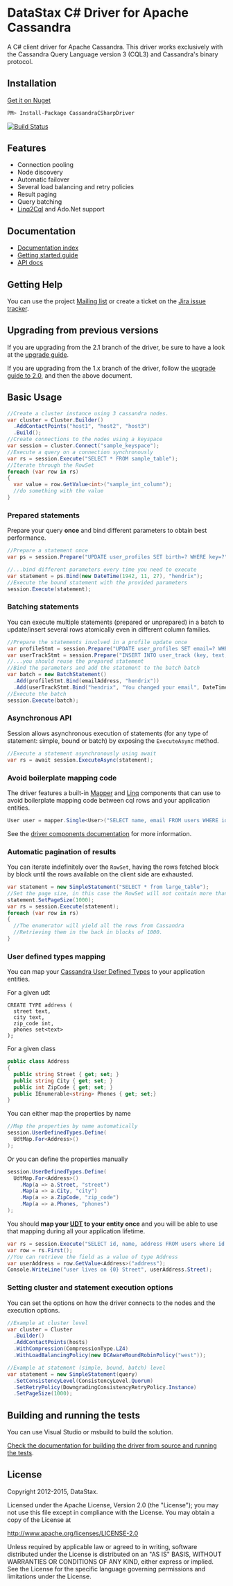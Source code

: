 # DataStax C# Driver for Apache Cassandra

A C# client driver for Apache Cassandra. This driver works exclusively with
the Cassandra Query Language version 3 (CQL3) and Cassandra's binary protocol.

## Installation

[Get it on Nuget][nuget]
```bash
PM> Install-Package CassandraCSharpDriver
```

[![Build Status](https://travis-ci.org/datastax/csharp-driver.svg?branch=master)](https://travis-ci.org/datastax/csharp-driver)

## Features

- Connection pooling
- Node discovery
- Automatic failover
- Several load balancing and retry policies
- Result paging
- Query batching
- [Linq2Cql][linq] and Ado.Net support

## Documentation

- [Documentation index][docindex]
- [Getting started guide][getting-started]
- [API docs][apidocs]

## Getting Help

You can use the project [Mailing list][mailinglist] or create a ticket on the [Jira issue tracker][jira].

## Upgrading from previous versions

If you are upgrading from the 2.1 branch of the driver, be sure to have a look at the [upgrade guide][upgrade-to-250].

If you are upgrading from the 1.x branch of the driver, follow the [upgrade guide to 2.0][upgrade-to-200], and then the above document.

## Basic Usage

```csharp
//Create a cluster instance using 3 cassandra nodes.
var cluster = Cluster.Builder()
  .AddContactPoints("host1", "host2", "host3")
  .Build();
//Create connections to the nodes using a keyspace
var session = cluster.Connect("sample_keyspace");
//Execute a query on a connection synchronously
var rs = session.Execute("SELECT * FROM sample_table");
//Iterate through the RowSet
foreach (var row in rs)
{
  var value = row.GetValue<int>("sample_int_column");
  //do something with the value
}
```

### Prepared statements

Prepare your query **once** and bind different parameters to obtain best performance.

```csharp
//Prepare a statement once
var ps = session.Prepare("UPDATE user_profiles SET birth=? WHERE key=?");

//...bind different parameters every time you need to execute
var statement = ps.Bind(new DateTime(1942, 11, 27), "hendrix");
//Execute the bound statement with the provided parameters
session.Execute(statement);
```

### Batching statements

You can execute multiple statements (prepared or unprepared) in a batch to update/insert several rows atomically even in different column families.

```csharp
//Prepare the statements involved in a profile update once
var profileStmt = session.Prepare("UPDATE user_profiles SET email=? WHERE key=?");
var userTrackStmt = session.Prepare("INSERT INTO user_track (key, text, date) VALUES (?, ?, ?)");
//...you should reuse the prepared statement
//Bind the parameters and add the statement to the batch batch
var batch = new BatchStatement()
  .Add(profileStmt.Bind(emailAddress, "hendrix"))
  .Add(userTrackStmt.Bind("hendrix", "You changed your email", DateTime.Now));
//Execute the batch
session.Execute(batch);
```

### Asynchronous API

Session allows asynchronous execution of statements (for any type of statement: simple, bound or batch) by exposing the `ExecuteAsync` method.

```csharp
//Execute a statement asynchronously using await
var rs = await session.ExecuteAsync(statement);
```

### Avoid boilerplate mapping code

The driver features a built-in [Mapper][mapper] and [Linq][linq] components that can use to avoid boilerplate mapping code between cql rows and your application entities.

```csharp
User user = mapper.Single<User>("SELECT name, email FROM users WHERE id = ?", userId);
```

See the [driver components documentation][components] for more information.

### Automatic pagination of results

You can iterate indefinitely over the `RowSet`, having the rows fetched block by block until the rows available on the client side are exhausted.

```csharp
var statement = new SimpleStatement("SELECT * from large_table");
//Set the page size, in this case the RowSet will not contain more than 1000 at any time
statement.SetPageSize(1000);
var rs = session.Execute(statement);
foreach (var row in rs)
{
  //The enumerator will yield all the rows from Cassandra
  //Retrieving them in the back in blocks of 1000.
}
```

### User defined types mapping

You can map your [Cassandra User Defined Types][udt] to your application entities.

For a given udt
```cql
CREATE TYPE address (
  street text,
  city text,
  zip_code int,
  phones set<text>
);
```
For a given class
```csharp
public class Address
{
  public string Street { get; set; }
  public string City { get; set; }
  public int ZipCode { get; set; }
  public IEnumerable<string> Phones { get; set;}
}
```

You can either map the properties by name
```csharp
//Map the properties by name automatically
session.UserDefinedTypes.Define(
  UdtMap.For<Address>()
);
```
Or you can define the properties manually
```csharp
session.UserDefinedTypes.Define(
  UdtMap.For<Address>()
    .Map(a => a.Street, "street")
    .Map(a => a.City, "city")
    .Map(a => a.ZipCode, "zip_code")
    .Map(a => a.Phones, "phones")
);
```

You should **map your [UDT][udt] to your entity once** and you will be able to use that mapping during all your application lifetime.

```csharp
var rs = session.Execute("SELECT id, name, address FROM users where id = x");
var row = rs.First();
//You can retrieve the field as a value of type Address
var userAddress = row.GetValue<Address>("address");
Console.WriteLine("user lives on {0} Street", userAddress.Street);
```


### Setting cluster and statement execution options

You can set the options on how the driver connects to the nodes and the execution options.

```csharp
//Example at cluster level
var cluster = Cluster
  .Builder()
  .AddContactPoints(hosts)
  .WithCompression(CompressionType.LZ4)
  .WithLoadBalancingPolicy(new DCAwareRoundRobinPolicy("west"));

//Example at statement (simple, bound, batch) level
var statement = new SimpleStatement(query)
  .SetConsistencyLevel(ConsistencyLevel.Quorum)
  .SetRetryPolicy(DowngradingConsistencyRetryPolicy.Instance)
  .SetPageSize(1000);
```

## Building and running the tests

You can use Visual Studio or msbuild to build the solution. 

[Check the documentation for building the driver from source and running the tests](https://github.com/datastax/csharp-driver/wiki/Building-and-running-tests).

## License
Copyright 2012-2015, DataStax.

Licensed under the Apache License, Version 2.0 (the "License");
you may not use this file except in compliance with the License.
You may obtain a copy of the License at

http://www.apache.org/licenses/LICENSE-2.0

Unless required by applicable law or agreed to in writing, software
distributed under the License is distributed on an "AS IS" BASIS,
WITHOUT WARRANTIES OR CONDITIONS OF ANY KIND, either express or implied.
See the License for the specific language governing permissions and
limitations under the License.

  [apidocs]: http://www.datastax.com/drivers/csharp/2.5/html/N_Cassandra.htm
  [docindex]: http://www.datastax.com/documentation/developer/csharp-driver/2.5/
  [getting-started]: http://planetcassandra.org/getting-started-with-apache-cassandra-and-net/
  [nuget]: https://nuget.org/packages/CassandraCSharpDriver/
  [mailinglist]: https://groups.google.com/a/lists.datastax.com/forum/#!forum/csharp-driver-user
  [jira]: https://datastax-oss.atlassian.net/browse/CSHARP
  [udt]: https://issues.apache.org/jira/browse/CASSANDRA-5590
  [poco]: http://en.wikipedia.org/wiki/Plain_Old_CLR_Object
  [linq]: http://www.datastax.com/documentation/developer/csharp-driver/2.5/csharp-driver/reference/linqComponent.html
  [mapper]: http://www.datastax.com/documentation/developer/csharp-driver/2.5/csharp-driver/reference/mapperComponent.html
  [components]: http://www.datastax.com/documentation/developer/csharp-driver/2.5/csharp-driver/reference/driverComponents.html
  [upgrade-to-250]: https://github.com/datastax/csharp-driver/blob/master/doc/upgrade-guide-2.5.md
  [upgrade-to-200]: https://github.com/datastax/csharp-driver/blob/master/doc/upgrade-guide-2.0.md
